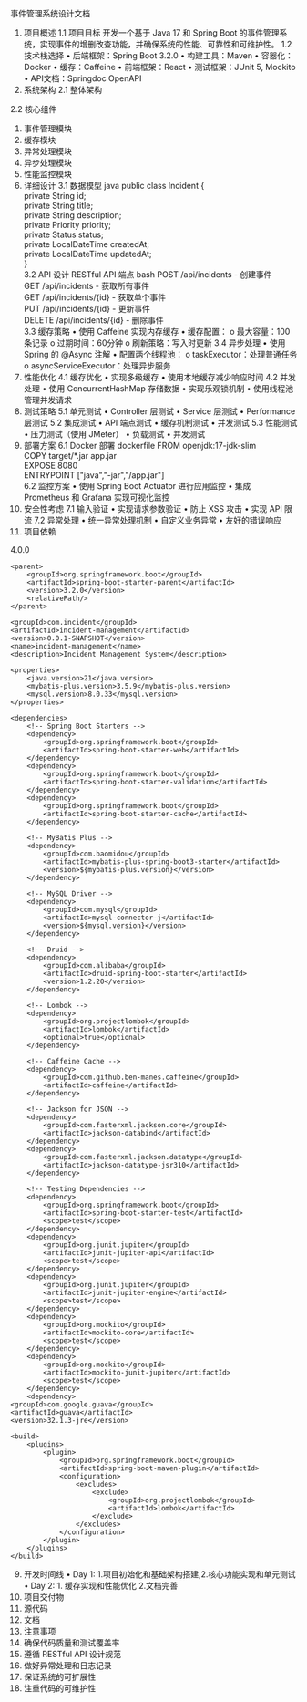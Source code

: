 事件管理系统设计文档
1. 项目概述
1.1 项目目标
开发一个基于 Java 17 和 Spring Boot 的事件管理系统，实现事件的增删改查功能，并确保系统的性能、可靠性和可维护性。
1.2 技术栈选择
•	后端框架：Spring Boot 3.2.0
•	构建工具：Maven
•	容器化：Docker
•	缓存：Caffeine
•	前端框架：React
•	测试框架：JUnit 5, Mockito
•	API文档：Springdoc OpenAPI
2. 系统架构
2.1 整体架构  
 
2.2 核心组件
1.	事件管理模块
2.	缓存模块
3.	异常处理模块
4.	异步处理模块
5.	性能监控模块
3. 详细设计
3.1 数据模型
java
public class Incident {  
    private String id;  
    private String title;  
    private String description;  
    private Priority priority;  
    private Status status;  
    private LocalDateTime createdAt;  
    private LocalDateTime updatedAt;  
}  
3.2 API 设计
RESTful API 端点
bash
POST   /api/incidents      - 创建事件  
GET    /api/incidents      - 获取所有事件  
GET    /api/incidents/{id} - 获取单个事件  
PUT    /api/incidents/{id} - 更新事件  
DELETE /api/incidents/{id} - 删除事件  
3.3 缓存策略
•	使用 Caffeine 实现内存缓存
•	缓存配置：
o	最大容量：100条记录
o	过期时间：60分钟
o	刷新策略：写入时更新
3.4 异步处理
•	使用 Spring 的 @Async 注解
•	配置两个线程池：
o	taskExecutor：处理普通任务
o	asyncServiceExecutor：处理异步服务
4. 性能优化
4.1 缓存优化
•	实现多级缓存
•	使用本地缓存减少响应时间
4.2 并发处理
•	使用 ConcurrentHashMap 存储数据
•	实现乐观锁机制
•	使用线程池管理并发请求
5. 测试策略
5.1 单元测试
•	Controller 层测试
•	Service 层测试
•	Performance层测试
5.2 集成测试
•	API 端点测试
•	缓存机制测试
•	并发测试
5.3 性能测试
•	压力测试（使用 JMeter）
•	负载测试
•	并发测试
6. 部署方案
6.1 Docker 部署
dockerfile
FROM openjdk:17-jdk-slim  
COPY target/*.jar app.jar  
EXPOSE 8080  
ENTRYPOINT ["java","-jar","/app.jar"]  
6.2 监控方案
•	使用 Spring Boot Actuator 进行应用监控
•	集成 Prometheus 和 Grafana 实现可视化监控
7. 安全性考虑
7.1 输入验证
•	实现请求参数验证
•	防止 XSS 攻击
•	实现 API 限流
7.2 异常处理
•	统一异常处理机制
•	自定义业务异常
•	友好的错误响应
8. 项目依赖
<?xml version="1.0" encoding="UTF-8"?>
<project xmlns="http://maven.apache.org/POM/4.0.0"
         xmlns:xsi="http://www.w3.org/2001/XMLSchema-instance"
         xsi:schemaLocation="http://maven.apache.org/POM/4.0.0 https://maven.apache.org/xsd/maven-4.0.0.xsd">
    <modelVersion>4.0.0</modelVersion>

    <parent>
        <groupId>org.springframework.boot</groupId>
        <artifactId>spring-boot-starter-parent</artifactId>
        <version>3.2.0</version>
        <relativePath/>
    </parent>

    <groupId>com.incident</groupId>
    <artifactId>incident-management</artifactId>
    <version>0.0.1-SNAPSHOT</version>
    <name>incident-management</name>
    <description>Incident Management System</description>

    <properties>
        <java.version>21</java.version>
        <mybatis-plus.version>3.5.9</mybatis-plus.version>
        <mysql.version>8.0.33</mysql.version>
    </properties>

    <dependencies>
        <!-- Spring Boot Starters -->
        <dependency>
            <groupId>org.springframework.boot</groupId>
            <artifactId>spring-boot-starter-web</artifactId>
        </dependency>
        <dependency>
            <groupId>org.springframework.boot</groupId>
            <artifactId>spring-boot-starter-validation</artifactId>
        </dependency>
        <dependency>
            <groupId>org.springframework.boot</groupId>
            <artifactId>spring-boot-starter-cache</artifactId>
        </dependency>

        <!-- MyBatis Plus -->
        <dependency>
            <groupId>com.baomidou</groupId>
            <artifactId>mybatis-plus-spring-boot3-starter</artifactId>
            <version>${mybatis-plus.version}</version>
        </dependency>

        <!-- MySQL Driver -->
        <dependency>
            <groupId>com.mysql</groupId>
            <artifactId>mysql-connector-j</artifactId>
            <version>${mysql.version}</version>
        </dependency>

        <!-- Druid -->
        <dependency>
            <groupId>com.alibaba</groupId>
            <artifactId>druid-spring-boot-starter</artifactId>
            <version>1.2.20</version>
        </dependency>

        <!-- Lombok -->
        <dependency>
            <groupId>org.projectlombok</groupId>
            <artifactId>lombok</artifactId>
            <optional>true</optional>
        </dependency>

        <!-- Caffeine Cache -->
        <dependency>
            <groupId>com.github.ben-manes.caffeine</groupId>
            <artifactId>caffeine</artifactId>
        </dependency>

        <!-- Jackson for JSON -->
        <dependency>
            <groupId>com.fasterxml.jackson.core</groupId>
            <artifactId>jackson-databind</artifactId>
        </dependency>
        <dependency>
            <groupId>com.fasterxml.jackson.datatype</groupId>
            <artifactId>jackson-datatype-jsr310</artifactId>
        </dependency>

        <!-- Testing Dependencies -->
        <dependency>
            <groupId>org.springframework.boot</groupId>
            <artifactId>spring-boot-starter-test</artifactId>
            <scope>test</scope>
        </dependency>
        <dependency>
            <groupId>org.junit.jupiter</groupId>
            <artifactId>junit-jupiter-api</artifactId>
            <scope>test</scope>
        </dependency>
        <dependency>
            <groupId>org.junit.jupiter</groupId>
            <artifactId>junit-jupiter-engine</artifactId>
            <scope>test</scope>
        </dependency>
        <dependency>
            <groupId>org.mockito</groupId>
            <artifactId>mockito-core</artifactId>
            <scope>test</scope>
        </dependency>
        <dependency>
            <groupId>org.mockito</groupId>
            <artifactId>mockito-junit-jupiter</artifactId>
            <scope>test</scope>
        </dependency>
        <dependency>
    <groupId>com.google.guava</groupId>
    <artifactId>guava</artifactId>
    <version>32.1.3-jre</version>
</dependency>
    </dependencies>

    <build>
        <plugins>
            <plugin>
                <groupId>org.springframework.boot</groupId>
                <artifactId>spring-boot-maven-plugin</artifactId>
                <configuration>
                    <excludes>
                        <exclude>
                            <groupId>org.projectlombok</groupId>
                            <artifactId>lombok</artifactId>
                        </exclude>
                    </excludes>
                </configuration>
            </plugin>
        </plugins>
    </build>
</project>

9. 开发时间线
•	Day 1: 1.项目初始化和基础架构搭建,2.核心功能实现和单元测试
•	Day 2: 1. 缓存实现和性能优化 2.文档完善
10. 项目交付物
1.	源代码
2.	文档
11. 注意事项
1.	确保代码质量和测试覆盖率
2.	遵循 RESTful API 设计规范
3.	做好异常处理和日志记录
4.	保证系统的可扩展性
5.	注重代码的可维护性
